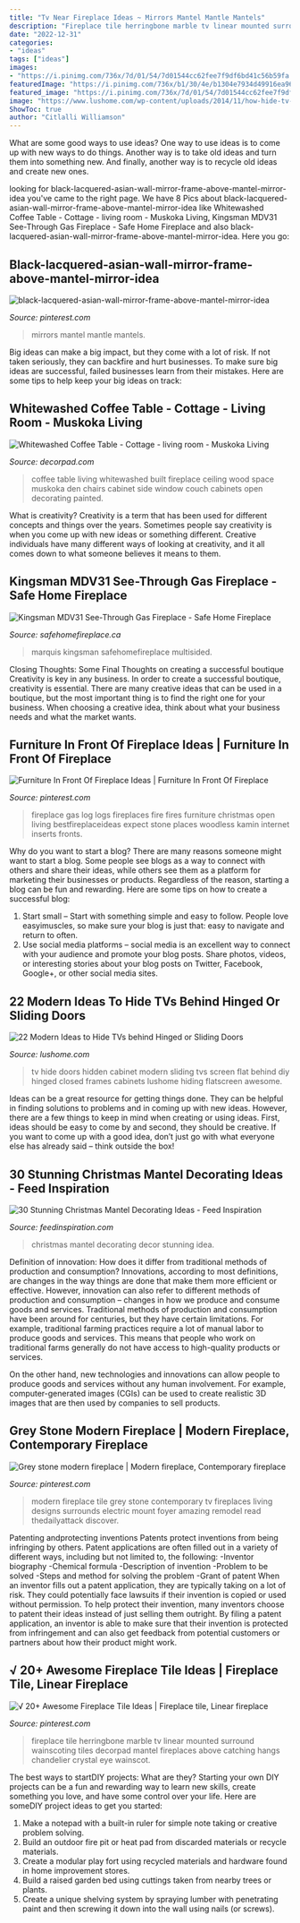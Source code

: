 ```yaml
---
title: "Tv Near Fireplace Ideas ~ Mirrors Mantel Mantle Mantels"
description: "Fireplace tile herringbone marble tv linear mounted surround wainscoting tiles decorpad mantel fireplaces above catching hangs chandelier crystal eye wainscot"
date: "2022-12-31"
categories:
- "ideas"
tags: ["ideas"]
images:
- "https://i.pinimg.com/736x/7d/01/54/7d01544cc62fee7f9df6bd41c56b59fa.jpg"
featuredImage: "https://i.pinimg.com/736x/b1/30/4e/b1304e7934d49916ea9687bb7daa93c4--modern-fireplaces.jpg"
featured_image: "https://i.pinimg.com/736x/7d/01/54/7d01544cc62fee7f9df6bd41c56b59fa.jpg"
image: "https://www.lushome.com/wp-content/uploads/2014/11/how-hide-tv-doors-decorative-panels-15.jpg"
ShowToc: true
author: "Citlalli Williamson"
---
```



What are some good ways to use ideas?
One way to use ideas is to come up with new ways to do things. Another way is to take old ideas and turn them into something new. And finally, another way is to recycle old ideas and create new ones.

	

		
looking for black-lacquered-asian-wall-mirror-frame-above-mantel-mirror-idea you've came to the right page. We have 8 Pics about black-lacquered-asian-wall-mirror-frame-above-mantel-mirror-idea like Whitewashed Coffee Table - Cottage - living room - Muskoka Living, Kingsman MDV31 See-Through Gas Fireplace - Safe Home Fireplace and also black-lacquered-asian-wall-mirror-frame-above-mantel-mirror-idea. Here you go:
		
    
## Black-lacquered-asian-wall-mirror-frame-above-mantel-mirror-idea

<img loading=lazy src="https://i.pinimg.com/736x/00/68/c3/0068c377aa140d1d262377ca3ebe7d6d--fireplace-living-rooms-wall-fireplaces.jpg" onerror="this.onerror=null;this.src='https://tse4.mm.bing.net/th?id=OIP.uPTenZVH-k6-arPK760qrQHaLH&amp;pid=15.1';" alt="black-lacquered-asian-wall-mirror-frame-above-mantel-mirror-idea">

_Source: pinterest.com_

>mirrors mantel mantle mantels. 

	

Big ideas can make a big impact, but they come with a lot of risk. If not taken seriously, they can backfire and hurt businesses. To make sure big ideas are successful, failed businesses learn from their mistakes. Here are some tips to help keep your big ideas on track:

    
## Whitewashed Coffee Table - Cottage - Living Room - Muskoka Living

<img loading=lazy src="https://cdn.decorpad.com/photos/2013/06/11/55d2b0b1295b.jpg" onerror="this.onerror=null;this.src='https://tse1.mm.bing.net/th?id=OIP.5ns0NJDFdhaVz9TShPr0VQHaLH&amp;pid=15.1';" alt="Whitewashed Coffee Table - Cottage - living room - Muskoka Living">

_Source: decorpad.com_

>coffee table living whitewashed built fireplace ceiling wood space muskoka den chairs cabinet side window couch cabinets open decorating painted. 

	

What is creativity?
Creativity is a term that has been used for different concepts and things over the years. Sometimes people say creativity is when you come up with new ideas or something different. Creative individuals have many different ways of looking at creativity, and it all comes down to what someone believes it means to them.

    
## Kingsman MDV31 See-Through Gas Fireplace - Safe Home Fireplace

<img loading=lazy src="https://www.safehomefireplace.ca/wp-content/uploads/2020/02/MDVR31N-MultiSided-Peninsula-OakLog-1024x990.jpg" onerror="this.onerror=null;this.src='https://tse2.mm.bing.net/th?id=OIP.53kry_9WhjQbmIF-Au_ncAHaHK&amp;pid=15.1';" alt="Kingsman MDV31 See-Through Gas Fireplace - Safe Home Fireplace">

_Source: safehomefireplace.ca_

>marquis kingsman safehomefireplace multisided. 

	

Closing Thoughts: Some Final Thoughts on creating a successful boutique
Creativity is key in any business. In order to create a successful boutique, creativity is essential. There are many creative ideas that can be used in a boutique, but the most important thing is to find the right one for your business. When choosing a creative idea, think about what your business needs and what the market wants.

    
## Furniture In Front Of Fireplace Ideas | Furniture In Front Of Fireplace

<img loading=lazy src="https://i.pinimg.com/736x/17/92/12/17921219c2afcef6bdec6dc57be4d183.jpg" onerror="this.onerror=null;this.src='https://tse4.mm.bing.net/th?id=OIP.rdRb-iSvCI8Lj8dwJmCSSAHaLH&amp;pid=15.1';" alt="Furniture In Front Of Fireplace Ideas | Furniture In Front Of Fireplace">

_Source: pinterest.com_

>fireplace gas log logs fireplaces fire fires furniture christmas open living bestfireplaceideas expect stone places woodless kamin internet inserts fronts. 

	

Why do you want to start a blog?
There are many reasons someone might want to start a blog. Some people see blogs as a way to connect with others and share their ideas, while others see them as a platform for marketing their businesses or products. Regardless of the reason, starting a blog can be fun and rewarding. Here are some tips on how to create a successful blog: 
1. Start small – Start with something simple and easy to follow. People love easyimuscles, so make sure your blog is just that: easy to navigate and return to often. 
2. Use social media platforms – social media is an excellent way to connect with your audience and promote your blog posts. Share photos, videos, or interesting stories about your blog posts on Twitter, Facebook, Google+, or other social media sites. 

    
## 22 Modern Ideas To Hide TVs Behind Hinged Or Sliding Doors

<img loading=lazy src="https://www.lushome.com/wp-content/uploads/2014/11/how-hide-tv-doors-decorative-panels-15.jpg" onerror="this.onerror=null;this.src='https://tse3.mm.bing.net/th?id=OIP.nBg8ik-865F4l7sZx02V0AAAAA&amp;pid=15.1';" alt="22 Modern Ideas to Hide TVs behind Hinged or Sliding Doors">

_Source: lushome.com_

>tv hide doors hidden cabinet modern sliding tvs screen flat behind diy hinged closed frames cabinets lushome hiding flatscreen awesome. 

	

Ideas can be a great resource for getting things done. They can be helpful in finding solutions to problems and in coming up with new ideas. However, there are a few things to keep in mind when creating or using ideas. First, ideas should be easy to come by and second, they should be creative. If you want to come up with a good idea, don’t just go with what everyone else has already said – think outside the box!

    
## 30 Stunning Christmas Mantel Decorating Ideas - Feed Inspiration

<img loading=lazy src="http://feedinspiration.com/wp-content/uploads/2016/09/Christmas-Mantel-Decor-Idea.jpg" onerror="this.onerror=null;this.src='https://tse4.mm.bing.net/th?id=OIP.NDzUOB6DrmbFcqxTjBWnCAHaLF&amp;pid=15.1';" alt="30 Stunning Christmas Mantel Decorating Ideas - Feed Inspiration">

_Source: feedinspiration.com_

>christmas mantel decorating decor stunning idea. 

	

Definition of innovation: How does it differ from traditional methods of production and consumption?
Innovations, according to most definitions, are changes in the way things are done that make them more efficient or effective. However, innovation can also refer to different methods of production and consumption – changes in how we produce and consume goods and services.
Traditional methods of production and consumption have been around for centuries, but they have certain limitations. For example, traditional farming practices require a lot of manual labor to produce goods and services. This means that people who work on traditional farms generally do not have access to high-quality products or services.

On the other hand, new technologies and innovations can allow people to produce goods and services without any human involvement. For example, computer-generated images (CGIs) can be used to create realistic 3D images that are then used by companies to sell products.

    
## Grey Stone Modern Fireplace | Modern Fireplace, Contemporary Fireplace

<img loading=lazy src="https://i.pinimg.com/736x/b1/30/4e/b1304e7934d49916ea9687bb7daa93c4--modern-fireplaces.jpg" onerror="this.onerror=null;this.src='https://tse1.mm.bing.net/th?id=OIP.7_bpB-KEVznujR0t8rLLIQHaLJ&amp;pid=15.1';" alt="Grey stone modern fireplace | Modern fireplace, Contemporary fireplace">

_Source: pinterest.com_

>modern fireplace tile grey stone contemporary tv fireplaces living designs surrounds electric mount foyer amazing remodel read thedailyattack discover. 

	

Patenting andprotecting inventions
Patents protect inventions from being infringing by others. Patent applications are often filled out in a variety of different ways, including but not limited to, the following: 
-Inventor biography 
-Chemical formula 
-Description of invention 
-Problem to be solved 
-Steps and method for solving the problem 
-Grant of patent 
When an inventor fills out a patent application, they are typically taking on a lot of risk. They could potentially face lawsuits if their invention is copied or used without permission. To help protect their invention, many inventors choose to patent their ideas instead of just selling them outright. By filing a patent application, an inventor is able to make sure that their invention is protected from infringement and can also get feedback from potential customers or partners about how their product might work.

    
## √ 20+ Awesome Fireplace Tile Ideas | Fireplace Tile, Linear Fireplace

<img loading=lazy src="https://i.pinimg.com/736x/7d/01/54/7d01544cc62fee7f9df6bd41c56b59fa.jpg" onerror="this.onerror=null;this.src='https://tse2.mm.bing.net/th?id=OIP.0D-hvXvBQiC85uT3nESnRgHaLH&amp;pid=15.1';" alt="√ 20+ Awesome Fireplace Tile Ideas | Fireplace tile, Linear fireplace">

_Source: pinterest.com_

>fireplace tile herringbone marble tv linear mounted surround wainscoting tiles decorpad mantel fireplaces above catching hangs chandelier crystal eye wainscot. 

	

The best ways to startDIY projects: What are they?
Starting your own DIY projects can be a fun and rewarding way to learn new skills, create something you love, and have some control over your life. Here are someDIY project ideas to get you started: 
1. Make a notepad with a built-in ruler for simple note taking or creative problem solving.
2. Build an outdoor fire pit or heat pad from discarded materials or recycle materials. 
3. Create a modular play fort using recycled materials and hardware found in home improvement stores. 
4. Build a raised garden bed using cuttings taken from nearby trees or plants. 
5. Create a unique shelving system by spraying lumber with penetrating paint and then screwing it down into the wall using nails (or screws).

